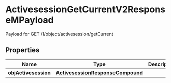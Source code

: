 

# ActivesessionGetCurrentV2ResponseMPayload

Payload for GET /1/object/activesession/getCurrent

## Properties

| Name | Type | Description | Notes |
|------------ | ------------- | ------------- | -------------|
|**objActivesession** | [**ActivesessionResponseCompound**](ActivesessionResponseCompound.md) |  |  |



